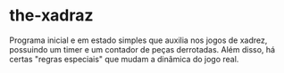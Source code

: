 # the-xadraz

Programa inicial e em estado simples que auxilia nos jogos de xadrez, possuindo um timer e um contador de peças derrotadas.
Além disso, há certas "regras especiais" que mudam a dinâmica do jogo real.
